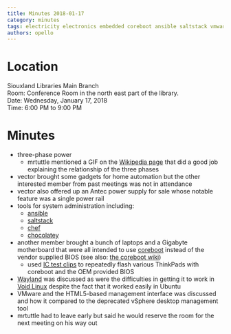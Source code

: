 ```yaml
---
title: Minutes 2018-01-17
category: minutes
tags: electricity electronics embedded coreboot ansible saltstack vmware
authors: opello
---
```


# Location

Siouxland Libraries Main Branch  
Room: Conference Room in the north east part of the library.  
Date: Wednesday, January 17, 2018  
Time: 6:00 PM to 9:00 PM

# Minutes

* three-phase power
  * mrtuttle mentioned a GIF on the [Wikipedia
    page](https://en.wikipedia.org/wiki/Three-phase_electric_power) that did
    a good job explaining the relationship of the three phases
* vector brought some gadgets for home automation but the other interested
  member from past meetings was not in attendance
* vector also offered up an Antec power supply for sale whose notable feature
  was a single power rail
* tools for system administration including:
  * [ansible](https://www.ansible.com/)
  * [saltstack](https://saltstack.com/)
  * [chef](https://www.chef.io/chef/)
  * [chocolatey](https://chocolatey.org/)
* another member brought a bunch of laptops and a Gigabyte motherboard that
  were all intended to use [coreboot](https://coreboot.org/) instead of the
  vendor supplied BIOS (see also:  [the coreboot
  wiki](https://www.coreboot.org/Welcome_to_coreboot))
  * used [IC test
    clips](https://www.digikey.com/products/en/test-and-measurement/test-clips-ic/624)
    to repeatedly flash various ThinkPads with coreboot and the OEM provided
    BIOS
* [Wayland](https://wayland.freedesktop.org/) was discussed as were the
  difficulties in getting it to work in [Void Linux](https://www.voidlinux.eu/)
  despite the fact that it worked easily in Ubuntu
* VMware and the HTML5-based management interface was discussed and how it
  compared to the deprecated vSphere desktop management tool
* mrtuttle had to leave early but said he would reserve the room for the next
  meeting on his way out
